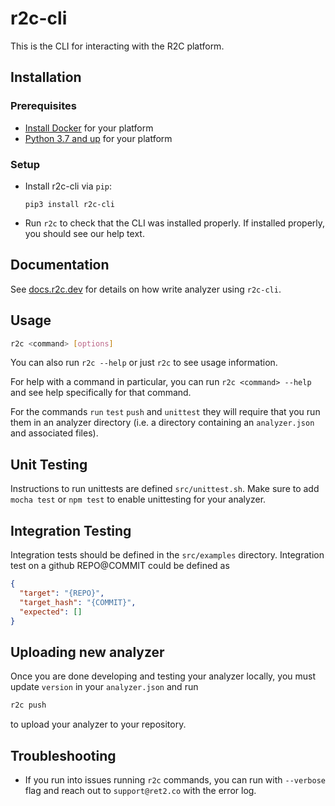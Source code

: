 # r2c-cli

This is the CLI for interacting with the R2C platform.

## Installation

### Prerequisites

- [Install Docker](https://docs.docker.com/install/) for your platform
- [Python 3.7 and up](https://www.python.org/about/gettingstarted/) for your platform

### Setup

- Install r2c-cli via `pip`:

  ```
  pip3 install r2c-cli
  ```

- Run `r2c` to check that the CLI was installed properly. If installed properly, you should see our help text.

## Documentation

See [docs.r2c.dev](https://docs.r2c.dev) for details on how write analyzer using `r2c-cli`.

## Usage

```bash
r2c <command> [options]
```

You can also run `r2c --help` or just `r2c` to see usage information.

For help with a command in particular, you can run `r2c <command> --help` and see help specifically for that command.

For the commands `run` `test` `push` and `unittest` they will require that you run them in an analyzer directory (i.e. a directory containing an `analyzer.json` and associated files).

## Unit Testing

Instructions to run unittests are defined `src/unittest.sh`. Make sure to add `mocha test` or `npm test` to enable
unittesting for your analyzer.

## Integration Testing

Integration tests should be defined in the `src/examples` directory.
Integration test on a github REPO@COMMIT could be defined as

```json
{
  "target": "{REPO}",
  "target_hash": "{COMMIT}",
  "expected": []
}
```

## Uploading new analyzer

Once you are done developing and testing your analyzer locally, you must update `version` in your
`analyzer.json` and run

```bash
r2c push
```

to upload your analyzer to your repository.

## Troubleshooting

- If you run into issues running `r2c` commands, you can run with `--verbose` flag and reach out to `support@ret2.co` with the error log.
